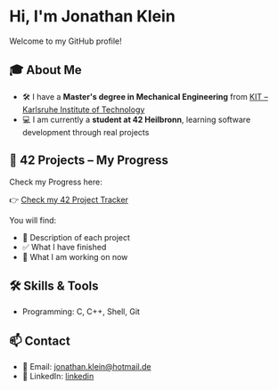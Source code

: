 # Hi, I'm Jonathan Klein

Welcome to my GitHub profile!

## 🎓 About Me

- 🛠️ I have a **Master's degree in Mechanical Engineering** from [KIT – Karlsruhe Institute of Technology](https://www.kit.edu)
- 💻 I am currently a **student at 42 Heilbronn**, learning software development through real projects


## 🚀 42 Projects – My Progress
  Check my Progress here:
  
👉 [Check my 42 Project Tracker](https://github.com/YOURUSERNAME/42-project-tracker)

You will find:
- 📘 Description of each project
- ✅ What I have finished
- 🔄 What I am working on now


## 🛠️ Skills & Tools

- Programming: C, C++, Shell, Git

## 📫 Contact

- 📧 Email: [jonathan.klein@hotmail.de](mailto:jonathan.klein@hotmail.de)
- 🔗 LinkedIn: [linkedin](https://www.linkedin.com/in/jonathan-klein-83554418b/)
